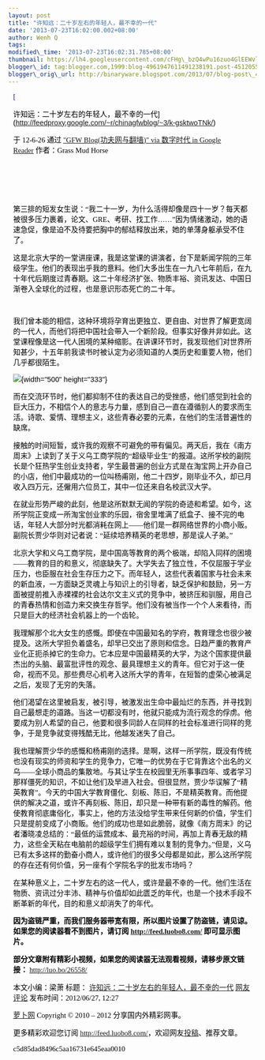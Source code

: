 ```yaml
--- 
layout: post 
title: "许知远：二十岁左右的年轻人，最不幸的一代" 
date: '2013-07-23T16:02:00.002+08:00' 
author: Wenh Q
tags:
modified\_time: '2013-07-23T16:02:31.785+08:00' 
thumbnail: https://lh4.googleusercontent.com/cFHg\_bzQ4wPu16zuo4GlEEWvljF8sNq0O8gKZXQMNVqyQzPvMtAnPcG1u3tPojxULtCuL\_zLgzk6zDLF-GmtmtoCBHMoreq7wV18ISc\_LEF\_4F1YN8o=s72-c
blogger\_id: tag:blogger.com,1999:blog-4961947611491238191.post-4512055144507963415
blogger\_orig\_url: http://binaryware.blogspot.com/2013/07/blog-post\_41.html
---
```

<div
style="color: black; direction: ltr; font-family: &quot;Arial&quot;; font-size: 11pt; margin-bottom: 0; margin-left: 7.5pt; margin-right: 7.5pt; margin-top: 0; padding: 0;">

<span
style="color: #0000ee; font-family: &quot;Verdana&quot;; text-decoration: underline;">[

许知远：二十岁左右的年轻人，最不幸的一代](http://feedproxy.google.com/~r/chinagfwblog/~3/k-gsktwoTNk/)</span>

</div>

<div
style="color: black; direction: ltr; font-family: &quot;Arial&quot;; font-size: 11pt; margin-bottom: 0; margin-left: 7.5pt; margin-right: 7.5pt; margin-top: 0; padding-bottom: 8pt; padding-left: 0; padding-right: 0; padding-top: 0;">

<span style="font-family: &quot;Verdana&quot;;">于 12-6-26 通过
</span><span
style="color: #0000ee; font-family: &quot;Verdana&quot;; text-decoration: underline;">["GFW
Blog(功夫网与翻墙)" via 数字时代 in Google
Reader](http://feeds2.feedburner.com/chinagfwblog)</span><span
style="font-family: &quot;Verdana&quot;;"> 作者：Grass Mud Horse</span>

</div>

<div
style="color: black; direction: ltr; font-family: &quot;Arial&quot;; font-size: 11pt; height: 11pt; margin-bottom: 0; margin-left: 7.5pt; margin-right: 7.5pt; margin-top: 0; padding: 0;">

<span style="font-family: &quot;Verdana&quot;;"></span>

</div>

<div
style="color: black; direction: ltr; font-family: &quot;Arial&quot;; font-size: 11pt; height: 11pt; margin-bottom: 0; margin-left: 7.5pt; margin-right: 7.5pt; margin-top: 0; padding: 0;">

<span style="font-family: &quot;Verdana&quot;;"></span>

</div>

<div
style="color: black; direction: ltr; font-family: &quot;Arial&quot;; font-size: 11pt; margin-bottom: 0; margin-left: 7.5pt; margin-right: 7.5pt; margin-top: 0; padding: 0;">

<span
style="font-family: &quot;Verdana&quot;;">第三排的短发女生说：“我二十一岁，为什么活得却像是四十一岁？每天都被很多压力裹着，论文、GRE、考研、找工作……”因为情绪激动，她的语速急促，像是迫不及待要把胸中的郁结释放出来，她的单薄身躯承受不住了。</span>

</div>

<div
style="color: black; direction: ltr; font-family: &quot;Arial&quot;; font-size: 11pt; margin-bottom: 0; margin-left: 7.5pt; margin-right: 7.5pt; margin-top: 0; padding: 0;">

<span
style="font-family: &quot;Verdana&quot;;">这是北京大学的一堂讲座课，我是这堂课的讲演者，台下是新闻学院的三年级学生。他们的表现出乎我的意料。他们大多出生在一九八七年前后，在九十年代后期度过青春期。这二十年经济扩张、物质丰裕、资讯发达、中国日渐卷入全球化的过程，也是意识形态死亡的二十年。</span>

</div>

<div
style="color: black; direction: ltr; font-family: &quot;Arial&quot;; font-size: 11pt; height: 11pt; margin-bottom: 0; margin-left: 7.5pt; margin-right: 7.5pt; margin-top: 0; padding: 0;">

<span style="font-family: &quot;Verdana&quot;;"></span>

</div>

<div
style="color: black; direction: ltr; font-family: &quot;Arial&quot;; font-size: 11pt; margin-bottom: 0; margin-left: 7.5pt; margin-right: 7.5pt; margin-top: 0; padding: 0;">

<span
style="font-family: &quot;Verdana&quot;;">我们曾本能的相信，这种环境将孕育出更独立、更自由、对世界了解更宽阔的一代人，而他们将把中国社会带入一个新阶段。但事实好像并非如此。这堂课程像是这一代人困境的某种缩影。在讲课环节时，我发现他们对世界所知甚少，十五年前我读书时被认定为必须知道的人类历史和重要人物，他们几乎都很陌生。</span>

</div>

<div
style="color: black; direction: ltr; font-family: &quot;Arial&quot;; font-size: 11pt; margin-bottom: 0; margin-left: 7.5pt; margin-right: 7.5pt; margin-top: 0; padding: 0;">

![](https://lh4.googleusercontent.com/cFHg_bzQ4wPu16zuo4GlEEWvljF8sNq0O8gKZXQMNVqyQzPvMtAnPcG1u3tPojxULtCuL_zLgzk6zDLF-GmtmtoCBHMoreq7wV18ISc_LEF_4F1YN8o){width="500"
height="333"}

</div>

<div
style="color: black; direction: ltr; font-family: &quot;Arial&quot;; font-size: 11pt; margin-bottom: 0; margin-left: 7.5pt; margin-right: 7.5pt; margin-top: 0; padding: 0;">

<span
style="font-family: &quot;Verdana&quot;;">而在交流环节时，他们都抑制不住的表达自己的受挫感，他们感觉到社会的巨大压力，不相信个人的意志与力量，感到自己一直在遵循别人的要求而生活。诗歌、爱情、理想主义，这些青春必要的元素，在他们的生活普遍性的缺席。</span>

</div>

<div
style="color: black; direction: ltr; font-family: &quot;Arial&quot;; font-size: 11pt; margin-bottom: 0; margin-left: 7.5pt; margin-right: 7.5pt; margin-top: 0; padding: 0;">

<span
style="font-family: &quot;Verdana&quot;;">接触的时间短暂，或许我的观察不可避免的带有偏见。两天后，我在《南方周末》上读到了关于义乌工商学院的“超级毕业生”的报道。这所学校的副院长是个狂热学生创业支持者，学生最普遍的创业方式是在淘宝网上开办自己的小店，他们中最成功的一位叫杨甫刚，他二十四岁，刚毕业不久，却已月收入四万元，还僱用六位员工，其中一位还来自名校武汉大学。</span>

</div>

<div
style="color: black; direction: ltr; font-family: &quot;Arial&quot;; font-size: 11pt; margin-bottom: 0; margin-left: 7.5pt; margin-right: 7.5pt; margin-top: 0; padding: 0;">

<span
style="font-family: &quot;Verdana&quot;;">在就业形势严峻的此刻，他是这所默默无闻的学院的奇迹和希望。如今，这所学院正变成一所淘宝创业家的乐园，宿舍里堆满了纸盒子、接不完的电话，年轻人大部分时光都消耗在网上——他们是一群网络世界的小商小贩。副院长贾少华则对记者说：“延续培养精英的老思想，那是误人子弟。”</span>

</div>

<div
style="color: black; direction: ltr; font-family: &quot;Arial&quot;; font-size: 11pt; margin-bottom: 0; margin-left: 7.5pt; margin-right: 7.5pt; margin-top: 0; padding: 0;">

<span
style="font-family: &quot;Verdana&quot;;">北京大学和义乌工商学院，是中国高等教育的两个极端，却陷入同样的困境——教育的目的和意义，彻底缺失了。大学失去了独立性，不仅屈服于学业压力，也臣服在社会生存压力之下。而年轻人，这些代表着国家与社会未来的新血液，一方面缺乏灵魂上与知识上的引导者，缺乏保护和鼓励，另一方面被提前推入赤裸裸的社会达尔文主义式的竞争中，被挤压和驯服，用自己的青春热情和创造力来交换生存哲学。他们没有被当作一个个人来看待，而只是巨大的经济社会机器上的一个齿轮。</span>

</div>

<div
style="color: black; direction: ltr; font-family: &quot;Arial&quot;; font-size: 11pt; margin-bottom: 0; margin-left: 7.5pt; margin-right: 7.5pt; margin-top: 0; padding: 0;">

<span
style="font-family: &quot;Verdana&quot;;">我理解那个北大女生的感慨。即使在中国最知名的学府，教育理念也很少被提及。这所大学担负着盛名，却早已交出了原则和信念。日趋严重的教育产业化正扼杀掉它的生命力。它本应是中国最精英的大学，为这个国家提供最杰出的头脑、最富批评性的观念、最具理想主义的青年。但它对于这一使命，视而不见。那些费尽心机考入这所大学的青年，在短暂的虚荣心被满足之后，发现了无穷的失落。</span>

</div>

<div
style="color: black; direction: ltr; font-family: &quot;Arial&quot;; font-size: 11pt; margin-bottom: 0; margin-left: 7.5pt; margin-right: 7.5pt; margin-top: 0; padding: 0;">

<span
style="font-family: &quot;Verdana&quot;;">他们渴望在这里被启发，被引导，被激发出生命中最灿烂的东西，并寻找到自己最想走的道路。当这一切都没有时，他就只能成为流行观念的俘虏。他要成为别人希望的自己，他要和很多同龄人在同样的社会标准进行同样的竞争，于是竞争就变得残酷无比，他越发迷失了自己。</span>

</div>

<div
style="color: black; direction: ltr; font-family: &quot;Arial&quot;; font-size: 11pt; margin-bottom: 0; margin-left: 7.5pt; margin-right: 7.5pt; margin-top: 0; padding: 0;">

<span
style="font-family: &quot;Verdana&quot;;">我也理解贾少华的感慨和杨甫刚的选择。是啊，这样一所学院，既没有传统也没有现实的师资和学生的竞争力，它唯一的优势在于它背靠这个出名的义乌——全球小商品的集散地。与其让学生在校园里无所事事四年、或者学习那样僵死的知识，不如让他们及早进入社会。但很显然，贾少华误解了“精英教育”。今天的中国大学教育僵化、刻板、陈旧，不是精英教育。而他提供的解决之道，或许不再刻板、陈旧，却只是一种带有新的毒性的解药。他使教育彻底庸俗化，事实上，他的方法没给学生带来任何新的价值，学生们只是提前变成了小商贩。他们的成功也是如此脆弱，就像《南方周末》的记者潘晓凌总结的：“最低的运营成本、最充裕的时间，再加上青春无敌的精力，这些全天粘在电脑前的超级学生们拥有难以复制的竞争力。”但是，义乌已有太多这样的勤奋小商人，或许他们的很多父母都是如此，那么这所学院的存在还有何价值，另一座有个学院名字的批发市场吗？</span>

</div>

<div
style="color: black; direction: ltr; font-family: &quot;Arial&quot;; font-size: 11pt; margin-bottom: 0; margin-left: 7.5pt; margin-right: 7.5pt; margin-top: 0; padding: 0;">

<span
style="font-family: &quot;Verdana&quot;;">在某种意义上，二十岁左右的这一代人，或许是最不幸的一代。他们生活在物质、资讯过分丰沛、精神与价值却如此匮乏的年代，也是一个技术手段不断革新的年代，目的和意义却消失了的年代。</span>

</div>

<div
style="color: black; direction: ltr; font-family: &quot;Arial&quot;; font-size: 11pt; margin-bottom: 0; margin-left: 7.5pt; margin-right: 7.5pt; margin-top: 0; padding: 0;">

<span
style="font-family: &quot;Verdana&quot;; font-weight: bold;">因为盗链严重，而我们服务器带宽有限，所以图片设置了防盗链，请见谅。如果您的阅读器看不到图片，请订阅
</span><span
style="color: #0000ee; font-family: &quot;Verdana&quot;; font-weight: bold; text-decoration: underline;"><http://feed.luobo8.com/></span><span
style="font-family: &quot;Verdana&quot;; font-weight: bold;"> 即可显示图片。</span>

</div>

<div
style="color: black; direction: ltr; font-family: &quot;Arial&quot;; font-size: 11pt; margin-bottom: 0; margin-left: 7.5pt; margin-right: 7.5pt; margin-top: 0; padding: 0;">

<span
style="font-family: &quot;Verdana&quot;; font-weight: bold;">部分文章附有精彩小视频，如果您的阅读器无法观看视频，请移步原文链接：</span><span
style="font-family: &quot;Verdana&quot;;"> </span><span
style="color: #0000ee; font-family: &quot;Verdana&quot;; text-decoration: underline;"><http://luo.bo/26558/></span>

</div>

<div
style="color: black; direction: ltr; font-family: &quot;Arial&quot;; font-size: 11pt; margin-bottom: 0; margin-left: 7.5pt; margin-right: 7.5pt; margin-top: 0; padding: 0;">

<span style="font-family: &quot;Verdana&quot;;">本文小编：梁萧 标题：
</span><span
style="color: #0000ee; font-family: &quot;Verdana&quot;; text-decoration: underline;">[许知远：二十岁左右的年轻人，最不幸的一代](http://luo.bo/26558/)</span><span
style="font-family: &quot;Verdana&quot;;"> </span><span
style="color: #0000ee; font-family: &quot;Verdana&quot;; text-decoration: underline;">[网友评论](http://luo.bo/26558/#comments)</span><span
style="font-family: &quot;Verdana&quot;;"> 发布时间：2012/06/27,
12:27</span>

</div>

<div
style="color: black; direction: ltr; font-family: &quot;Arial&quot;; font-size: 11pt; margin-bottom: 0; margin-left: 7.5pt; margin-right: 7.5pt; margin-top: 0; padding: 0;">

<span
style="color: #0000ee; font-family: &quot;Verdana&quot;; text-decoration: underline;">[萝卜网](http://luo.bo/)</span><span
style="font-family: &quot;Verdana&quot;;"> Copyright © 2010 – 2012
分享国内外精彩网事。</span>

</div>

<div
style="color: black; direction: ltr; font-family: &quot;Arial&quot;; font-size: 11pt; margin-bottom: 0; margin-left: 7.5pt; margin-right: 7.5pt; margin-top: 0; padding: 0;">

<span style="font-family: &quot;Verdana&quot;;">更多精彩欢迎您订阅
</span><span
style="color: #0000ee; font-family: &quot;Verdana&quot;; text-decoration: underline;"><http://feed.luobo8.com/></span><span
style="font-family: &quot;Verdana&quot;;">，欢迎网友</span><span
style="color: #0000ee; font-family: &quot;Verdana&quot;; text-decoration: underline;">[投稿](http://luo.bo/delivery/)</span><span
style="font-family: &quot;Verdana&quot;;">、推荐文章。</span>

</div>

<div
style="color: black; direction: ltr; font-family: &quot;Arial&quot;; font-size: 11pt; margin-bottom: 0; margin-left: 7.5pt; margin-right: 7.5pt; margin-top: 0; padding: 0;">

<span
style="font-family: &quot;Verdana&quot;;">c5d85dad8496c5aa16731e645eaa0010</span>

</div>
